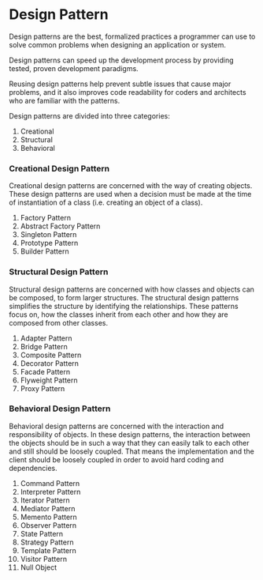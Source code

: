 # Design Pattern
Design patterns are the best, formalized practices a programmer can use to solve common problems when designing an application or system.

Design patterns can speed up the development process by providing tested, proven development paradigms.

Reusing design patterns help prevent subtle issues that cause major problems, and it also improves code readability for 
coders and architects who are familiar with the patterns.

Design patterns are divided into three categories:
  1. Creational
  2. Structural
  3. Behavioral

### Creational Design Pattern

Creational design patterns are concerned with the way of creating objects. These design patterns are used when a decision must 
be made at the time of instantiation of a class (i.e. creating an object of a class).
  1. Factory Pattern
  2. Abstract Factory Pattern
  3. Singleton Pattern
  4. Prototype Pattern
  5. Builder Pattern

### Structural Design Pattern

Structural design patterns are concerned with how classes and objects can be composed, to form larger structures.
The structural design patterns simplifies the structure by identifying the relationships.
These patterns focus on, how the classes inherit from each other and how they are composed from other classes.
  1. Adapter Pattern
  2. Bridge Pattern
  3. Composite Pattern
  4. Decorator Pattern
  5. Facade Pattern
  6. Flyweight Pattern
  7. Proxy Pattern

### Behavioral Design Pattern

Behavioral design patterns are concerned with the interaction and responsibility of objects.
In these design patterns, the interaction between the objects should be in such a way that they can easily talk to each other 
and still should be loosely coupled.
That means the implementation and the client should be loosely coupled in order to avoid hard coding and dependencies.
  1. Command Pattern
  2. Interpreter Pattern
  3. Iterator Pattern
  4. Mediator Pattern
  5. Memento Pattern
  6. Observer Pattern
  7. State Pattern
  8. Strategy Pattern
  9. Template Pattern
  10. Visitor Pattern
  11. Null Object
